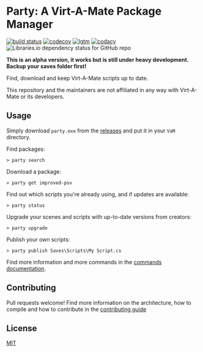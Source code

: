 # Party: A Virt-A-Mate Package Manager

[![build status](https://travis-ci.org/vam-community/vam-party.svg?branch=master)](https://travis-ci.org/vam-community/vam-party) [![codecov](https://codecov.io/gh/vam-community/vam-party/branch/master/graph/badge.svg)](https://codecov.io/gh/vam-community/vam-party) [![lgtm](https://img.shields.io/lgtm/alerts/g/vam-community/vam-party.svg?logo=lgtm&logoWidth=18)](https://lgtm.com/projects/g/vam-community/vam-party/alerts/) [![codacy](https://api.codacy.com/project/badge/Grade/1ac73e5240674a9ca5027e35a6b942bb)](https://www.codacy.com/app/acidbubbles/vam-party?utm_source=github.com&amp;utm_medium=referral&amp;utm_content=vam-community/vam-party&amp;utm_campaign=Badge_Grade) ![Libraries.io dependency status for GitHub repo](https://img.shields.io/librariesio/github/vam-community/vam-party)

**This is an alpha version, it works but is still under heavy development. Backup your saves folder first!**

Find, download and keep Virt-A-Mate scripts up to date.

This repository and the maintainers are not affiliated in any way with Virt-A-Mate or its developers.

## Usage

Simply download `party.exe` from the [releases](https://github.com/vam-community/vam-party/releases) and put it in your `VaM` directory.

Find packages:

    > party search

Download a package:

    > party get improved-pov

Find out which scripts you're already using, and if updates are available:

    > party status

Upgrade your scenes and scripts with up-to-date versions from creators:

    > party upgrade

Publish your own scripts:

    > party publish Saves\Scripts\My Script.cs

Find more information and more commands in the [commands documentation](USAGE.md).

## Contributing

Pull requests welcome! Find more information on the architecture, how to compile and how to contribute in the [contributing guide](CONTRIBUTING.md)

## License

[MIT](./LICENSE.md)
